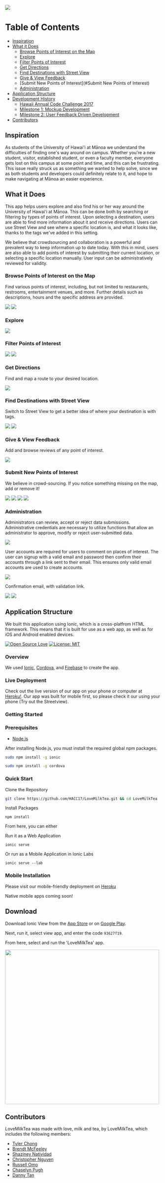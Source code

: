![](images/splash.png)

# Table of Contents

* [Inspiration](#Inspiration)
* [What it Does](#What-it-Does)
  * [Browse Points of Interest on the Map](#authorization)
  * [Explore](#Explore)
  * [Filter Points of Interest](#Filter-Points-of-Interest)
  * [Get Directions](#Get-Directions)
  * [Find Destinations with Street View](#Find-Destinations-with-Street-View)
  * [Give & View Feedback](#Give-&-View-Feedback)
  * [Submit New Points of Interest](#Submit New Points of Interest)
  * [Administration](#Administration)
* [Application Structure](#application-structure)
* [Development History](#development-history)
    * [Hawaii Annual Code Challenge 2017](#hacc17)
    * [Milestone 1: Mockup Development](#milestone-1-mockup-development)
    * [Milestone 2: User Feedback Driven Development](#milestone-2-data-model-development)
* [Contributors](#Contributors)

## Inspiration

As students of the University of Hawai'i at Mānoa we understand the difficulties of finding one's way around on campus.  Whether you're a new student, visitor, established student, or even a faculty member, everyone gets lost on this campus at some point and time, and this can be frustrating.  This issue really struck us as something we wanted to help solve, since we as both students and developers could definitely relate to it, and hope to make navigating at Mānoa an easier experience.

## What it Does

This app helps users explore and also find his or her way around the University of Hawai'i at Mānoa.  This can be done both by searching or filtering by types of points of interest.  Upon selecting a destination, users are able to find more information about it and receive directions.  Users can use Street View and see where a specific location is, and what it looks like, thanks to the tags we've added in this setting.

We believe that crowdsourcing and collaboration is a powerful and prevalent way to keep information up to date today.  With this in mind, users are also able to add points of interest by submitting their current location, or selecting a specific location manually.  User input can be administratively reviewed for validity.

### Browse Points of Interest on the Map

Find various points of interest, including, but not limited to restaurants, restrooms, entertainment venues, and more.  Further details such as descriptions, hours and the specific address are provided.

<img src="/images/all.png">
<img src="/images/info.png">

### Explore

<img src="/images/explore.png">

### Filter Points of Interest

<img src="/images/filter1.png">
<img src="/images/filter2.png">

### Get Directions
Find and map a route to your desired location.

<img src="/images/directions.png">

### Find Destinations with Street View
Switch to Street View to get a better idea of where your destination is with tags.

<img src="/images/street1.png">
<img src="/images/street2.png">

### Give & View Feedback
Add and browse reviews of any point of interest.

<img src="/images/feedback.png">

### Submit New Points of Interest

We believe in crowd-sourcing. If you notice something missing on the map, add or remove it!

<img src="/images/submit0.png">
<img src="/images/submit1.png">
<img src="/images/submit2.png">
<img src="/images/submit3.png">


### Administration

Administrators can review, accept or reject data submissions. Administrative credentials are necessary to utilize functions that allow an administrator to approve, modify or reject user-submitted data. 

<img src="/images/approve.png">

User accounts are required for users to comment on places of interest. The user can signup with a valid email and password then confirm their accounts through a link sent to their email. This ensures only valid email accounts are used to create accounts.

<img src="/images/notverified.png">

Confirmation email, with validation link.

<img src="/images/confirmEmail.png">

<img src="/images/comments.png">

## Application Structure

We built this application using Ionic, which is a cross-platfrom HTML framework.  This means that it is built for use as a web app, as well as for iOS and Android enabled devices.

[![Open Source Love](https://badges.frapsoft.com/os/v2/open-source.png?v=103)](https://github.com/ellerbrock/open-source-badges/)
[![License: MIT](https://img.shields.io/badge/License-MIT-yellow.svg)](https://opensource.org/licenses/MIT)

### Overview
We used [Ionic](https://ionicframework.com/), [Cordova](https://cordova.apache.org/), and [Firebase](https://firebase.google.com/) to create the app.

### Live Deployment
Check out the live version of our app on your phone or computer at [Heroku!](https://lovemilktea.herokuapp.com). Our app was built for mobile first, so please check it our using your phone (Try out the Streetview).

### Getting Started

### Prerequisites
- [Node.js](https://nodejs.org/en/download/)

After installing Node.js, you must install the required global npm packages.

```bash
sudo npm install -g ionic
```

```bash
sudo npm install -g cordova
```

### Quick Start

Clone the Repository
```bash
git clone https://github.com/HACC17/LoveMilkTea.git && cd LoveMilkTea
```
Install Packages
```
npm install
```

From here, you can either

Run it as a Web Application
```
ionic serve
```
Or run as a Mobile Application in Ionic Labs
```
ionic serve --lab
```

### Mobile Installation

Please visit our mobile-friendly deployment on [Heroku](https://lovemilktea.herokuapp.com)

Native mobile apps coming soon!


## Download

Download Ionic View from the [App Store](https://itunes.apple.com/us/app/ionic-view-test-share-ionic-apps/id1271789931) or on [Google Play](https://play.google.com/store/apps/details?id=com.ionicframework.view).

Next, run it, select view app, and enter the code `93627f19`.

From here, select and run the 'LoveMilkTea' app.

<img src="/images/code.jpg" width=500px>

## Contributors

LoveMilkTea was made with love, milk and tea, by LoveMilkTea, which includes the following members:

  * [Tyler Chong](#)
  * [Brendt McFeeley](#)
  * [Shaziney Natividad](#)
  * [Christopher Nguyen](#)
  * [Russell Omo](#)
  * [Chaselyn Pugh](#)
  * [Danny Tan](#)
